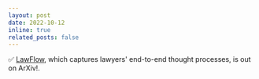 ```yaml
---
layout: post
date: 2022-10-12 
inline: true
related_posts: false
---
```


✅ [LawFlow](https://arxiv.org/abs/2504.18942), which captures lawyers' end-to-end thought processes, is out on ArXiv!.
